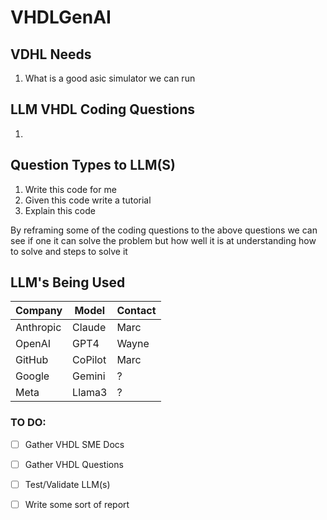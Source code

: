 # VHDLGenAI

## VDHL Needs
1. What is a good asic simulator we can run

## LLM VHDL Coding Questions
1.

## Question Types to LLM(S)
1. Write this code for me
2. Given this code write a tutorial
3. Explain this code

By reframing some of the coding questions to the above questions we can see if one it can solve the problem but how well it is at understanding how to solve and steps to solve it

## LLM's Being Used
| Company    | Model     | Contact |
|------------|-----------|---------|
| Anthropic  | Claude    | Marc |
| OpenAI     | GPT4      | Wayne |
| GitHub     | CoPilot   | Marc |
| Google     | Gemini    | ? |
| Meta       | Llama3    | ? |

### TO DO:
- [ ] Gather VHDL SME Docs
- [ ] Gather VHDL Questions
- [ ] Test/Validate LLM(s)
- [ ] Write some sort of report

